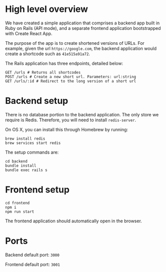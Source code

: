 # High level overview

We have created a simple application that comprises a backend app built in Ruby on Rails (API mode), and a separate frontend application bootstrapped with Create React App.

The purpose of the app is to create shortened versions of URLs. For example, given the url `https://google.com`, the backend application would create a shortcode such as `41e515a91a72`.

The Rails application has three endpoints, detailed below:

```
GET /urls # Returns all shortcodes
POST /urls # Create a new short url. Parameters: url:string
GET /urls/:id # Redirect to the long version of a short url
```


# Backend setup

There is no database portion to the backend application. The only store we require is Redis. Therefore, you will need to install `redis-server`.

On OS X, you can install this through Homebrew by running:

```
brew install redis
brew services start redis
```

The setup commands are:

```
cd backend
bundle install
bundle exec rails s
```

# Frontend setup

```
cd frontend
npm i
npm run start
```

The frontend application should automatically open in the browser.

# Ports

Backend default port: `3000`

Frontend default port: `3001`